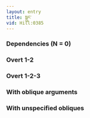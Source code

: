```yaml
---
layout: entry
title: སྒྲུང་
vid: Hill:0385
---
```

### Dependencies (N = 0)


### Overt 1-2


### Overt 1-2-3


### With oblique arguments


### With unspecified obliques
